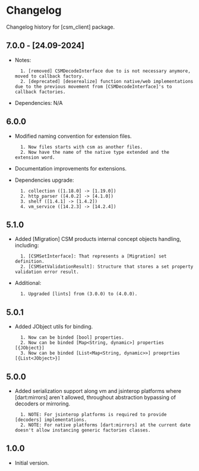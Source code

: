 # Changelog

Changelog history for [csm_client] package.

## 7.0.0 - [24.09-2024]

- Notes:

        1. [removed] CSMDecodeInterface due to is not necessary anymore, moved to callback factory.
        2. [deprecated] [deserealize] function native/web implementations due to the previous movement from [CSMDecodeInterface]'s to callback factories. 

- Dependencies: N/A

## 6.0.0

- Modified naming convention for extension files.

        1. Now files starts with csm as another files.
        2. Now have the name of the native type extended and the extension word.

- Documentation improvements for extensions.

- Dependencies upgrade:

        1. collection ([1.18.0] -> [1.19.0])
        2. http_parser ([4.0.2] -> [4.1.0])
        3. shelf ([1.4.1] -> [1.4.2])
        4. vm_service ([14.2.3] -> [14.2.4]) 

## 5.1.0

- Added [MIgration] CSM products internal concept objects handling, including:

        1. [CSMSetInterface]: That represents a [Migration] set definition.
        2. [CSMSetValidationResult]: Structure that stores a set property validation error result.

- Additional:

        1. Upgraded [lints] from (3.0.0) to (4.0.0).

## 5.0.1

- Added JObject utils for binding.

        1. Now can be binded [bool] properties.
        2. Now can be binded [Map<String, dynamic>] properties [{JObject}]
        3. Now can be binded [List<Map<String, dynamic>>] proeprties [{List<JObject>}]

## 5.0.0

- Added serialization support along vm and jsinterop platforms where [dart:mirrors] aren´t allowed,
throughout abstraction bypassing of decoders or mirroring.

        1. NOTE: For jsinterop platforms is required to provide [decoders] implementations.
        2. NOTE: For native platforms [dart:mirrors] at the current date doesn't allow instancing generic factories classes.

## 1.0.0

- Initial version.
